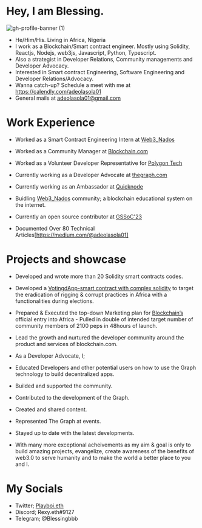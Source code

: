 
# Hey, I am Blessing.
![gh-profile-banner (1)](https://github.com/blessingblockchain/blessingblockchain/assets/105569585/d9857b2f-da95-4315-8325-b7a84b29e202)

- He/Him/His. Living in Africa, Nigeria
- I work as a Blockchain/Smart contract engineer. Mostly using Solidity, Reactjs, Nodejs, web3js, Javascript, Python, Typescript.
- Also a strategist in Developer Relations, Community managements and Developer Advocacy.
- Interested in Smart contract Engineering, Software Engineering and Developer Relations/Advocacy. 
- Wanna catch-up? Schedule a meet with me at https://calendly.com/adeolasola01
- General mails at adeolasola01@gmail.com 

# Work Experience 
- Worked as a Smart Contract Engineering Intern at [Web3_Nados](https://twitter.com/Web3_Nados)
- Worked as a Community Manager at [Blockchain.com](https://twitter.com/blockchain)
- Worked as a Volunteer Developer Representative for [Polygon Tech](https://twitter.com/0xPolygon)

- Currently working as a Developer Advocate at [thegraph.com](https://twitter.com/graphprotocol)
- Currently working as an Ambassador at [Quicknode](https://twitter.com/QuickNode) 
- Buidling [Web3_Nados](https://twitter.com/Web3_Nados) community; a blockchain educational system on the internet.
- Currently an open source contributor at [GSSoC'23](https://twitter.com/girlscriptsoc)
- Documented Over 80 Technical Articles[https://medium.com/@adeolasola01]

# Projects and showcase
- Developed and wrote more than 20 Solidity smart contracts codes.
- Developed a [VotingdApp-smart contract with complex solidity](https://github.com/blessingblockchain/Voting-Smart-Contract2/blob/main/contracts/VotingContract.sol) to target the eradication of rigging & corrupt practices in Africa with a functionalities during elections.    
- Prepared & Executed the top-down Marketing plan for [Blockchain’s](https://twitter.com/blockchain) official entry into Africa - Pulled in double of intended target number of community members of 2100 peps in 48hours of launch.
- Lead the growth and nurtured the developer community around the product and services of blockchain.com. 
- As a Developer Advocate, I;

- Educated Developers and other potential users on how to use the Graph technology to build decentralized apps.
- Builded and supported the community.
- Contributed to the development of the Graph.
- Created and shared content.
- Represented The Graph at events.
- Stayed up to date with the latest developments.

- With many more exceptional acheivements as my aim & goal is only to build amazing projects, evangelize, create awareness of the benefits of web3.0 to serve humanity and to make the world a better place to you and I. 

# My Socials 
- Twitter; [Playboi.eth](https://t.co/jCTWexA6QF)
- Discord; Rexy.eth#9127
- Telegram; @Blessingbbb
